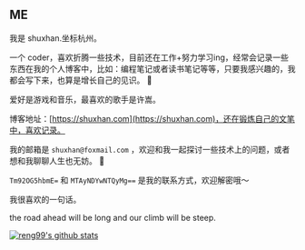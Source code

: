 
## ME

我是 shuxhan.坐标杭州。

一个 coder，喜欢折腾一些技术，目前还在工作+努力学习ing，经常会记录一些东西在我的个人博客中，比如：编程笔记或者读书笔记等等，只要我感兴趣的，我都会写下来，也算是增长自己的见识。 :book:

爱好是游戏和音乐，最喜欢的歌手是许嵩。

博客地址：[https://shuxhan.com](https://shuxhan.com)，还在锻炼自己的文笔中，喜欢记录。

我的邮箱是 `shuxhan@foxmail.com` ，欢迎和我一起探讨一些技术上的问题，或者想和我聊聊人生也无妨。 💬

`Tm92OG5hbmE=` 和 `MTAyNDYwNTQyMg==` 是我的联系方式，欢迎解密哦～

我很喜欢的一句话。

the road ahead will be long and our climb will be steep.

[![reng99's github stats](https://github-readme-stats.vercel.app/api?username=shuxhan&show_icons=true&theme=dracula)](https://github.com/anuraghazra/github-readme-stats)



